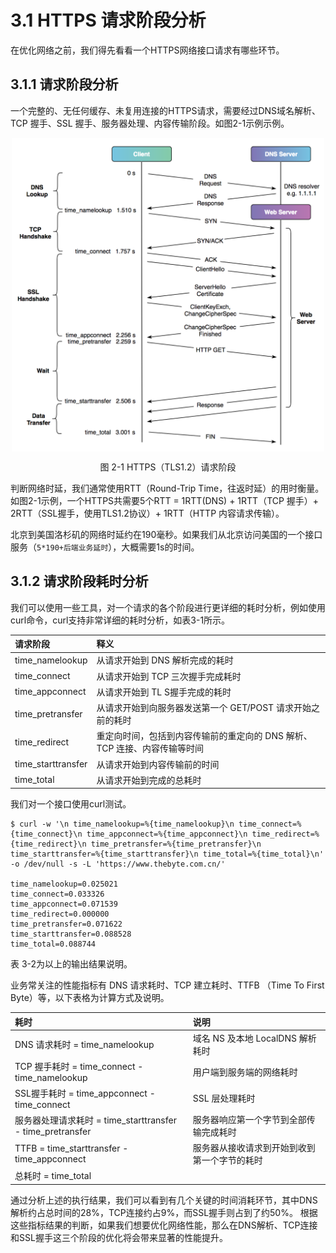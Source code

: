 # 3.1 HTTPS 请求阶段分析

在优化网络之前，我们得先看看一个HTTPS网络接口请求有哪些环节。

## 3.1.1 请求阶段分析

一个完整的、无任何缓存、未复用连接的HTTPS请求，需要经过DNS域名解析、TCP 握手、SSL 握手、服务器处理、内容传输阶段。如图2-1示例示例。

<div  align="center">
	<img src="../content/assets/http-process.png" width = "500"  align=center />
	<p>图 2-1 HTTPS（TLS1.2）请求阶段</p>
</div>

判断网络时延，我们通常使用RTT（Round-Trip Time，往返时延）的用时衡量。如图2-1示例，一个HTTPS共需要5个RTT = 1RTT(DNS) + 1RTT（TCP 握手）+ 2RTT（SSL握手，使用TLS1.2协议）+ 1RTT（HTTP 内容请求传输）。

北京到美国洛杉矶的网络时延约在190毫秒。如果我们从北京访问美国的一个接口服务（`5*190+后端业务延时`），大概需要1s的时间。

## 3.1.2 请求阶段耗时分析

我们可以使用一些工具，对一个请求的各个阶段进行更详细的耗时分析，例如使用curl命令，curl支持非常详细的耗时分析，如表3-1所示。

| 请求阶段 | 释义 |
|:--|:--|
| time_namelookup | 从请求开始到 DNS 解析完成的耗时 |
| time_connect | 从请求开始到 TCP 三次握手完成耗时 |
| time_appconnect | 从请求开始到 TL S握手完成的耗时 |
| time_pretransfer | 从请求开始到向服务器发送第一个 GET/POST 请求开始之前的耗时 |
| time_redirect | 重定向时间，包括到内容传输前的重定向的 DNS 解析、TCP 连接、内容传输等时间 |
| time_starttransfer | 从请求开始到内容传输前的时间 |
| time_total | 从请求开始到完成的总耗时 |

我们对一个接口使用curl测试。

```
$ curl -w '\n time_namelookup=%{time_namelookup}\n time_connect=%{time_connect}\n time_appconnect=%{time_appconnect}\n time_redirect=%{time_redirect}\n time_pretransfer=%{time_pretransfer}\n time_starttransfer=%{time_starttransfer}\n time_total=%{time_total}\n' -o /dev/null -s -L 'https://www.thebyte.com.cn/'

time_namelookup=0.025021
time_connect=0.033326
time_appconnect=0.071539
time_redirect=0.000000
time_pretransfer=0.071622
time_starttransfer=0.088528
time_total=0.088744
```
表 3-2为以上的输出结果说明。

业务常关注的性能指标有 DNS 请求耗时、TCP 建立耗时、TTFB （Time To First Byte）等，以下表格为计算方式及说明。

| 耗时 | 说明 |
|:--|:--|
| DNS 请求耗时 = time_namelookup | 域名 NS 及本地 LocalDNS 解析耗时 |
| TCP 握手耗时 = time_connect - time_namelookup | 用户端到服务端的网络耗时 |
| SSL握手耗时 = time_appconnect - time_connect | SSL 层处理耗时 |
| 服务器处理请求耗时 = time_starttransfer - time_pretransfer | 服务器响应第一个字节到全部传输完成耗时 |
| TTFB  = time_starttransfer - time_appconnect | 服务器从接收请求到开始到收到第一个字节的耗时 |
| 总耗时 = time_total ||


通过分析上述的执行结果，我们可以看到有几个关键的时间消耗环节，其中DNS解析约占总时间的28%，TCP连接约占9%，而SSL握手则占到了约50%。
根据这些指标结果的判断，如果我们想要优化网络性能，那么在DNS解析、TCP连接和SSL握手这三个阶段的优化将会带来显著的性能提升。

